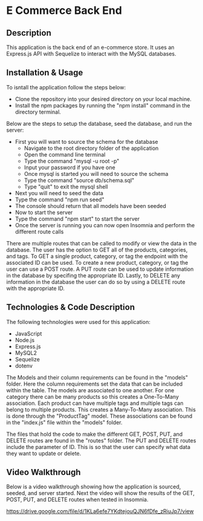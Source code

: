 # E Commerce Back End

## Description

This application is the back end of an e-commerce store. It uses an Express.js API with Sequelize to interact with the MySQL databases.

## Installation & Usage

To isntall the application follow the steps below:
* Clone the repository into your desired directory on your local machine.
* Install the npm packages by running the "npm install" command in the directory terminal.

Below are the steps to setup the database, seed the database, and run the server:
* First you will want to source the schema for the database
    * Navigate to the root directory folder of the application
    * Open the command line terminal
    * Type the command "mysql -u root -p"
    * Input your password if you have one
    * Once mysql is started you will need to source the schema
    * Type the command "source db/schema.sql"
    * Type "quit" to exit the mysql shell
* Next you will need to seed the data
* Type the command "npm run seed"
* The console should return that all models have been seeded
* Now to start the server
* Type the command "npm start" to start the server
* Once the server is running you can now open Insomnia and perform the different route calls

There are multiple routes that can be called to modify or view the data in the database. The user has the option to GET all of the products, categories, and tags. To GET a single product, category, or tag the endpoint with the associated ID can be used. To create a new product, category, or tag the user can use a POST route. A PUT route can be used to update information in the database by specifing the appropriate ID. Lastly, to DELETE any information in the database the user can do so by using a DELETE route with the appropriate ID.

## Technologies & Code Description
The following technologies were used for this application:
* JavaScript
* Node.js
* Express.js
* MySQL2
* Sequelize
* dotenv

The Models and their column requirements can be found in the "models" folder. Here the column requirements set the data that can be included within the table. The models are associated to one another. For one category there can be many products so this creates a One-To-Many association. Each product can have multiple tags and multiple tags can belong to multiple products. This creates a Many-To-Many association. This is done through the "ProductTag" model. These associations can be found in the "index.js" file within the "models" folder.

The files that hold the code to make the different GET, POST, PUT, and DELETE routes are found in the "routes" folder. The PUT and DELETE routes include the parameter of ID. This is so that the user can specify what data they want to update or delete.

## Video Walkthrough
Below is a video walkthrough showing how the application is sourced, seeded, and server started. Next the video will show the results of the GET, POST, PUT, and DELETE routes when tested in Insomnia.

https://drive.google.com/file/d/1KLa6efe7YKdtejouQJN6fDfe_zRiuJp7/view
